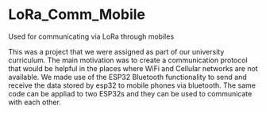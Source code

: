 # LoRa_Comm_Mobile
Used for communicating via LoRa through mobiles

This was a project that we were assigned as part of our university curriculum.
The main motivation was to create a communication protocol that would be helpful in the places where WiFi and Cellular networks are not available.
We made use of the ESP32 Bluetooth functionality to send and receive the data stored by esp32 to mobile phones via bluetooth.
The same code can be appliad to two ESP32s and they can be used to communicate with each other.
